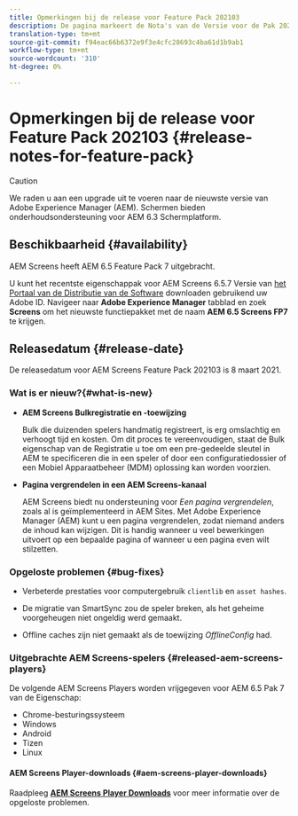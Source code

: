 ```yaml
---
title: Opmerkingen bij de release voor Feature Pack 202103
description: De pagina markeert de Nota's van de Versie voor de Pak 202103 van de Eigenschap.
translation-type: tm+mt
source-git-commit: f94eac66b6372e9f3e4cfc28693c4ba61d1b9ab1
workflow-type: tm+mt
source-wordcount: '310'
ht-degree: 0%

---
```



# Opmerkingen bij de release voor Feature Pack 202103 {#release-notes-for-feature-pack}

>[!CAUTION]
>We raden u aan een upgrade uit te voeren naar de nieuwste versie van Adobe Experience Manager (AEM). Schermen bieden onderhoudsondersteuning voor AEM 6.3 Schermplatform.

## Beschikbaarheid {#availability}

AEM Screens heeft AEM 6.5 Feature Pack 7 uitgebracht.

U kunt het recentste eigenschappak voor AEM Screens 6.5.7 Versie van [het Portaal van de Distributie van de Software](https://experience.adobe.com/#/downloads/content/software-distribution/en/aem.html) downloaden gebruikend uw Adobe ID. Navigeer naar **Adobe Experience Manager** tabblad en zoek **Screens** om het nieuwste functiepakket met de naam **AEM 6.5 Screens FP7** te krijgen.

## Releasedatum {#release-date}

De releasedatum voor AEM Screens Feature Pack 202103 is 8 maart 2021.

### Wat is er nieuw?{#what-is-new}

* **AEM Screens Bulkregistratie en -toewijzing**

   Bulk die duizenden spelers handmatig registreert, is erg omslachtig en verhoogt tijd en kosten. Om dit proces te vereenvoudigen, staat de Bulk eigenschap van de Registratie u toe om een pre-gedeelde sleutel in AEM te specificeren die in een speler of door een configuratiedossier of een Mobiel Apparaatbeheer (MDM) oplossing kan worden voorzien.

* **Pagina vergrendelen in een AEM Screens-kanaal**

   AEM Screens biedt nu ondersteuning voor *Een pagina vergrendelen*, zoals al is geïmplementeerd in AEM Sites. Met Adobe Experience Manager (AEM) kunt u een pagina vergrendelen, zodat niemand anders de inhoud kan wijzigen. Dit is handig wanneer u veel bewerkingen uitvoert op een bepaalde pagina of wanneer u een pagina even wilt stilzetten.

### Opgeloste problemen {#bug-fixes}

* Verbeterde prestaties voor computergebruik `clientlib` en `asset hashes`.

* De migratie van SmartSync zou de speler breken, als het geheime voorgeheugen niet ongeldig werd gemaakt.

* Offline caches zijn niet gemaakt als de toewijzing *OfflineConfig* had.

### Uitgebrachte AEM Screens-spelers {#released-aem-screens-players}

De volgende AEM Screens Players worden vrijgegeven voor AEM 6.5 Pak 7 van de Eigenschap:

* Chrome-besturingssysteem
* Windows
* Android
* Tizen
* Linux

#### AEM Screens Player-downloads {#aem-screens-player-downloads}

Raadpleeg **[AEM Screens Player Downloads](https://download.macromedia.com/screens/index.html)** voor meer informatie over de opgeloste problemen.
